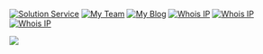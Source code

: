 [![Solution Service](https://img.shields.io/badge/Solution-cloudcpp.com-blueviolet)](https://www.cloudcpp.com)
[![My Team](https://img.shields.io/badge/Team-b—i.net-blueviolet)](https://b-i.net)
[![My Blog](https://img.shields.io/badge/Blog-cpp.la-blueviolet)](https://cpp.la)
[![Whois IP](https://img.shields.io/badge/WhoisIP-3.0.3.0-9cf)](http://3.0.3.0)
[![Whois IP](https://img.shields.io/badge/WhoisIP-3.0.2.9-9cf)](http://3.0.2.9)
[![Whois IP](https://img.shields.io/badge/WhoisIP-3.0.2.1-9cf)](http://3.0.2.1)

<img src="https://github-readme-stats.vercel.app/api?username=cppla&count_private=true&show_icons=true" />

